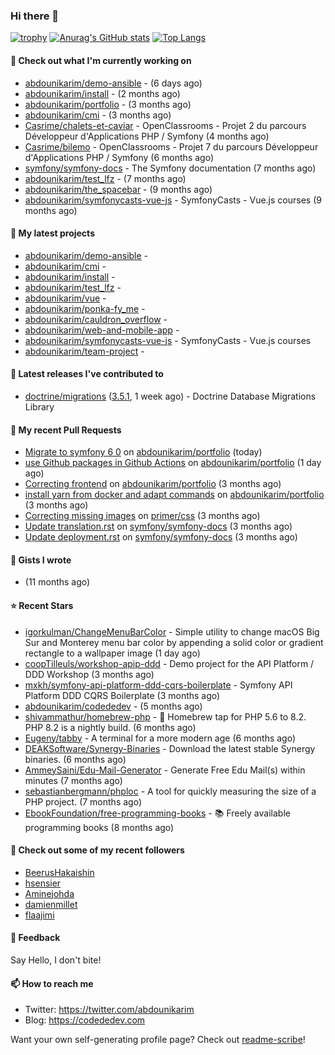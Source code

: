 ### Hi there 👋

[![trophy](https://github-profile-trophy.vercel.app/?username=abdounikarim&theme=onestar&row=1&column=7&no-frame=true&margin-w=13)](https://github.com/ryo-ma/github-profile-trophy)
[![Anurag's GitHub stats](https://github-readme-stats.vercel.app/api?username=abdounikarim&show_icons=true&theme=dark&count_private=true&hide_border=true)](https://github.com/anuraghazra/github-readme-stats)
[![Top Langs](https://github-readme-stats.vercel.app/api/top-langs/?username=abdounikarim&langs_count=8&layout=compact&theme=dark&hide_border=true)](https://github.com/anuraghazra/github-readme-stats)

#### 👷 Check out what I'm currently working on

- [abdounikarim/demo-ansible](https://github.com/abdounikarim/demo-ansible) -  (6 days ago)
- [abdounikarim/install](https://github.com/abdounikarim/install) -  (2 months ago)
- [abdounikarim/portfolio](https://github.com/abdounikarim/portfolio) -  (3 months ago)
- [abdounikarim/cmi](https://github.com/abdounikarim/cmi) -  (3 months ago)
- [Casrime/chalets-et-caviar](https://github.com/Casrime/chalets-et-caviar) - OpenClassrooms - Projet 2 du parcours Développeur d&#39;Applications PHP / Symfony (4 months ago)
- [Casrime/bilemo](https://github.com/Casrime/bilemo) - OpenClassrooms - Projet 7 du parcours Développeur d&#39;Applications PHP / Symfony (6 months ago)
- [symfony/symfony-docs](https://github.com/symfony/symfony-docs) - The Symfony documentation (7 months ago)
- [abdounikarim/test_lfz](https://github.com/abdounikarim/test_lfz) -  (7 months ago)
- [abdounikarim/the_spacebar](https://github.com/abdounikarim/the_spacebar) -  (9 months ago)
- [abdounikarim/symfonycasts-vue-js](https://github.com/abdounikarim/symfonycasts-vue-js) - SymfonyCasts - Vue.js courses (9 months ago)

#### 🌱 My latest projects

- [abdounikarim/demo-ansible](https://github.com/abdounikarim/demo-ansible) - 
- [abdounikarim/cmi](https://github.com/abdounikarim/cmi) - 
- [abdounikarim/install](https://github.com/abdounikarim/install) - 
- [abdounikarim/test_lfz](https://github.com/abdounikarim/test_lfz) - 
- [abdounikarim/vue](https://github.com/abdounikarim/vue) - 
- [abdounikarim/ponka-fy_me](https://github.com/abdounikarim/ponka-fy_me) - 
- [abdounikarim/cauldron_overflow](https://github.com/abdounikarim/cauldron_overflow) - 
- [abdounikarim/web-and-mobile-app](https://github.com/abdounikarim/web-and-mobile-app) - 
- [abdounikarim/symfonycasts-vue-js](https://github.com/abdounikarim/symfonycasts-vue-js) - SymfonyCasts - Vue.js courses
- [abdounikarim/team-project](https://github.com/abdounikarim/team-project) - 

#### 🔭 Latest releases I've contributed to

- [doctrine/migrations](https://github.com/doctrine/migrations) ([3.5.1](https://github.com/doctrine/migrations/releases/tag/3.5.1), 1 week ago) - Doctrine Database Migrations Library

#### 🔨 My recent Pull Requests

- [Migrate to symfony 6 0](https://github.com/abdounikarim/portfolio/pull/114) on [abdounikarim/portfolio](https://github.com/abdounikarim/portfolio) (today)
- [use Github packages in Github Actions](https://github.com/abdounikarim/portfolio/pull/113) on [abdounikarim/portfolio](https://github.com/abdounikarim/portfolio) (1 day ago)
- [Correcting frontend](https://github.com/abdounikarim/portfolio/pull/105) on [abdounikarim/portfolio](https://github.com/abdounikarim/portfolio) (3 months ago)
- [install yarn from docker and adapt commands](https://github.com/abdounikarim/portfolio/pull/103) on [abdounikarim/portfolio](https://github.com/abdounikarim/portfolio) (3 months ago)
- [Correcting missing images](https://github.com/primer/css/pull/1932) on [primer/css](https://github.com/primer/css) (3 months ago)
- [Update translation.rst](https://github.com/symfony/symfony-docs/pull/16461) on [symfony/symfony-docs](https://github.com/symfony/symfony-docs) (3 months ago)
- [Update deployment.rst](https://github.com/symfony/symfony-docs/pull/16460) on [symfony/symfony-docs](https://github.com/symfony/symfony-docs) (3 months ago)

#### 📓 Gists I wrote

- [](https://gist.github.com/b237278802559acb0bcf1e2516ba718e) (11 months ago)

#### ⭐ Recent Stars

- [igorkulman/ChangeMenuBarColor](https://github.com/igorkulman/ChangeMenuBarColor) - Simple utility to change macOS Big Sur and Monterey menu bar color by appending a solid color or gradient rectangle to a wallpaper image (1 day ago)
- [coopTilleuls/workshop-apip-ddd](https://github.com/coopTilleuls/workshop-apip-ddd) - Demo project for the API Platform / DDD Workshop (3 months ago)
- [mxkh/symfony-api-platform-ddd-cqrs-boilerplate](https://github.com/mxkh/symfony-api-platform-ddd-cqrs-boilerplate) - Symfony API Platform DDD CQRS Boilerplate (3 months ago)
- [abdounikarim/codededev](https://github.com/abdounikarim/codededev) -  (5 months ago)
- [shivammathur/homebrew-php](https://github.com/shivammathur/homebrew-php) - :beer: Homebrew tap for PHP 5.6 to 8.2. PHP 8.2 is a nightly build. (6 months ago)
- [Eugeny/tabby](https://github.com/Eugeny/tabby) - A terminal for a more modern age (6 months ago)
- [DEAKSoftware/Synergy-Binaries](https://github.com/DEAKSoftware/Synergy-Binaries) - Download the latest stable Synergy binaries. (6 months ago)
- [AmmeySaini/Edu-Mail-Generator](https://github.com/AmmeySaini/Edu-Mail-Generator) - Generate Free Edu Mail(s) within minutes (7 months ago)
- [sebastianbergmann/phploc](https://github.com/sebastianbergmann/phploc) - A tool for quickly measuring the size of a PHP project. (7 months ago)
- [EbookFoundation/free-programming-books](https://github.com/EbookFoundation/free-programming-books) - :books: Freely available programming books (8 months ago)

#### 👯 Check out some of my recent followers

- [BeerusHakaishin](https://github.com/BeerusHakaishin)
- [hsensier](https://github.com/hsensier)
- [Aminejohda](https://github.com/Aminejohda)
- [damienmillet](https://github.com/damienmillet)
- [flaajimi](https://github.com/flaajimi)

#### 💬 Feedback

Say Hello, I don't bite!

#### 📫 How to reach me

- Twitter: https://twitter.com/abdounikarim
- Blog: https://codededev.com

Want your own self-generating profile page? Check out [readme-scribe](https://github.com/muesli/readme-scribe)!
